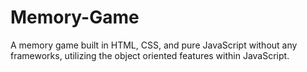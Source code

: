 # Memory-Game
A memory game built in HTML, CSS, and pure JavaScript without any frameworks, utilizing the object oriented features within JavaScript.
